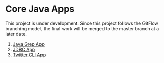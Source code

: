 # Core Java Apps
This project is under development. Since this project follows the GitFlow branching model, the final work will be merged to the master branch at a later date.

1. [Java Grep App](./grep)
2. [JDBC App](./jdbc)
3. [Twitter CLI App](./twitter)
